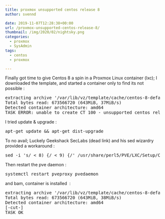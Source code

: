 ```yaml
---
title: proxmox unsupported centos release 8
author: svennd

date: 2019-11-07T12:28:38+00:00
url: /proxmox-unsupported-centos-release-8/
thumbnail: /img/2020/02/nightsky.png
categories:
  - proxmox
  - SysAdmin
tags:
  - centos
  - proxmox

---
```

Finally got time to give Centos 8 a spin in a Proxmox Linux container (lxc); I downloaded the template, and started a container only to find its not possible :

<pre>extracting archive '/var/lib/vz/template/cache/centos-8-default_20191016_amd64.tar.xz'
Total bytes read: 673566720 (643MiB, 37MiB/s)
Detected container architecture: amd64
TASK ERROR: unable to create CT 100 - unsupported centos release 'CentOS Linux release 8.0.1905 (Core) '</pre>

I tried update & upgrade :

<pre>apt-get update && apt-get dist-upgrade</pre>

To no avail; Luckely Geekshack SecLabs (dead link) and his sed wizardry provided a workaround :

<pre>sed -i 's/ &lt; 8) {/ &lt; 9) {/' /usr/share/perl5/PVE/LXC/Setup/CentOS.pm</pre>

Then restart the pve daemon :

<pre>systemctl restart pveproxy pvedaemon</pre>

and bam, container is installed  :

<pre>extracting archive '/var/lib/vz/template/cache/centos-8-default_20191016_amd64.tar.xz'
Total bytes read: 673566720 (643MiB, 38MiB/s)
Detected container architecture: amd64
[-cut-]
TASK OK</pre>
